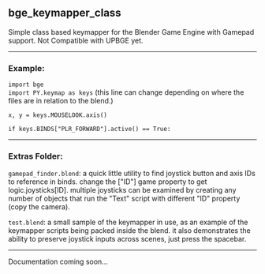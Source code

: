 ## bge_keymapper_class
Simple class based keymapper for the Blender Game Engine with Gamepad support. Not Compatible with UPBGE yet.  

---
### Example:  

`import bge`  
`import PY.keymap as keys` (this line can change depending on where the files are in relation to the blend.)  

`x, y = keys.MOUSELOOK.axis()`  

`if keys.BINDS["PLR_FORWARD"].active() == True:`  

---
### Extras Folder:  

`gamepad_finder.blend`: a quick little utility to find joystick button and axis IDs to reference in binds. change the ["ID"] game property to get logic.joysticks[ID]. multiple joysticks can be examined by creating any number of objects that run the "Text" script with different "ID" property (copy the camera).  

`test.blend`: a small sample of the keymapper in use, as an example of the keymapper scripts being packed inside the blend.  it also demonstrates the ability to preserve joystick inputs across scenes, just press the spacebar.  

---
Documentation coming soon...  
